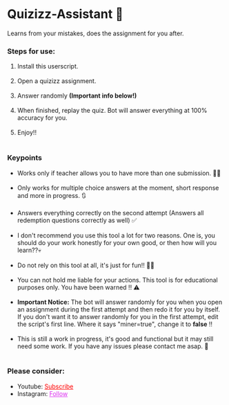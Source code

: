 # Quizizz-Assistant 🤖
Learns from your mistakes, does the assignment for you after.



<h3>Steps for use: </h3>
<ol style="margin-bottom:10px;">
  <li>Install this userscript.</li><br>
<li>Open a quizizz assignment.</li><br>
<li>Answer randomly <b>(Important info below!)</b></li><br>
<li>When finished, replay the quiz. Bot will answer everything at 100% accuracy for you.</li><br>
<li>Enjoy!!</li><br>
</ol>


<h3>Keypoints</h3>
<ul style="margin-bottom:10px;">
<li>Works only if teacher allows you to have more than one submission. 💁‍♂️</li><br>
<li>Only works for multiple choice answers at the moment, short response and more in progress. 🔃</li><br>
<li>Answers everything correctly on the second attempt (Answers all redemption questions correctly as well) ✅</li><br>
<li>I don't recommend you use this tool a lot for two reasons. One is, you should do your work honestly for your own good, or then how will you learn??💀</li><br>
<li>Do not rely on this tool at all, it's just for fun!! 🤦‍♂️</li><br>
<li>You can not hold me liable for your actions. This tool is for educational purposes only. You have been warned !! ⚠</li><br>
<li><b>Important Notice:</b> The bot will answer randomly for you when you open an assignment during the first attempt and then redo it for you by itself. If you don't want it to answer randomly for you in the first attempt, edit the script's first line. Where it says "miner=true", change it to <b>false</b> ‼</li><br>
<li>This is still a work in progress, it's good and functional but it may still need some work. If you have any issues please contact me asap. 🙏</li><br>
</ul>

<h3>Please consider:</h3>
<ul>
<li>Youtube:  <a style="color:red;" target="_Blank" href="https://www.youtube.com/channel/UCinBnZ2BKAbCKA1w9lmFd0w">Subscribe</a></li>
<li>Instagram:  <a style="color:#dc2ef0;" target="_Blank" href="https://www.instagram.com/nyc.geahad.codes/">Follow</a></li>
</ul>
